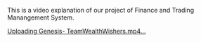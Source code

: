 This is a video explanation of our project of Finance and Trading Manangement System.

[Uploading Genesis- TeamWealthWishers.mp4…](https://github.com/INDJokerGamma/Genisis--Team-WealthWishers/assets/155132306/196c98fc-8fa0-421e-a8d5-70d8a0d9eaae)
